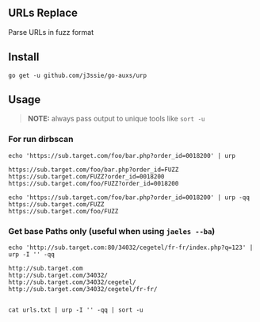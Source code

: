 ## URLs Replace

Parse URLs in fuzz format

## Install

```
go get -u github.com/j3ssie/go-auxs/urp
```

## Usage

> **NOTE:** always pass output to unique tools like `sort -u`

### For run dirbscan

```shell
echo 'https://sub.target.com/foo/bar.php?order_id=0018200' | urp

https://sub.target.com/foo/bar.php?order_id=FUZZ
https://sub.target.com/FUZZ?order_id=0018200
https://sub.target.com/foo/FUZZ?order_id=0018200

echo 'https://sub.target.com/foo/bar.php?order_id=0018200' | urp -qq
https://sub.target.com/FUZZ
https://sub.target.com/foo/FUZZ

```

### Get base Paths only (useful when using `jaeles --ba`)

```shell
echo 'http://sub.target.com:80/34032/cegetel/fr-fr/index.php?q=123' | urp -I '' -qq

http://sub.target.com
http://sub.target.com/34032/
http://sub.target.com/34032/cegetel/
http://sub.target.com/34032/cegetel/fr-fr/


cat urls.txt | urp -I '' -qq | sort -u

```
